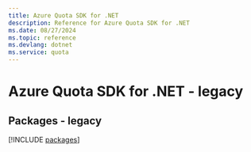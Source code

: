 ```yaml
---
title: Azure Quota SDK for .NET
description: Reference for Azure Quota SDK for .NET
ms.date: 08/27/2024
ms.topic: reference
ms.devlang: dotnet
ms.service: quota
---
```

# Azure Quota SDK for .NET - legacy
## Packages - legacy
[!INCLUDE [packages](quota-index.md)]